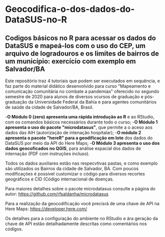 # Geocodifica-o-dos-dados-do-DataSUS-no-R

## Codigos básicos no R para acessar os dados do DataSUS e mapeá-los com o uso do CEP, um arquivo de logradouros e os limites de bairros de um município: exercício com exemplo em Salvador/BA

Este repositório traz 4 tutoriais que podem ser executados em sequência, e faz parte do material didático desenvolvido para curso "Mapeamento e comunicação comunitária no combate a pandemias" oferecido no segundo semestre de 2020 para alunos de diversos vcursos de graduação e pós-graduação da Universidade Federal da Bahia e para agentes comunitários de saúde da cidade de Salvador/BA, Brasil.

-**O Módulo 0 (zero) apresenta uma rápida introdução ao R** e ao RStudio, com os comandos básicos necessários durante todo o curso;
-**O Módulo 1 apresenta o uso do pacote "microdatasus"**, que permite a o aceso aos dados das AIH (autorização de intenação hospitalar);
-**O módulo 2 apresenta o pacote "hereR" para a geodificação em lote** dos dados do DataSUS por meio da API do Here Maps;
-**O Módulo 3 apresenta o uso dos dados geocoficados no QGIS**, para análise espacial dos dados de internação (PDF com instruções incluso).

Todos os dados auxiliares estão nas respecvtivas pastas, e como exemplo são utilizados os Bairros da cidade de Salvador, BA. Com poucos modificações é possível 
customizar o código para diversos recortes geográficos e CID (Código internacional de doenças.

Para maiores detalhes sobre o pacote microdatasus consulte a página do autor: https://github.com/rfsaldanha/microdatasus

Para a realização da geocodificação você precisrá de uma chave de API na Here Maps: https://developer.here.com/

Os detalhes para a configuração do ambiente no RStudio e ára geração da chave de API estão detalhadamente descritas como comentários nos códigos.

